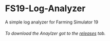 # FS19-Log-Analyzer
A simple log analyzer for Farming Simulator 19


###### To download the Anaylzer got to the [releases](https://github.com/pics-by-abe/FS19-Log-Analyzer/releases/) tab.
